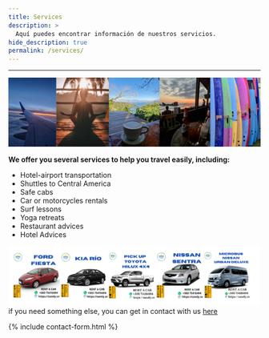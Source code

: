 ```yaml
---
title: Services
description: >
  Aquí puedes encontrar información de nuestros servicios.
hide_description: true
permalink: /services/
---
```

---
![Volcano](/assets/img/services/services-pic.png)

<strong>We offer you several services to help you travel easily, including:</strong>

<ul><li>Hotel-airport transportation</li><li>Shuttles to Central America</li><li>Safe cabs</li><li>Car or motorcycles rentals</li><li>Surf lessons</li><li>Yoga retreats</li><li>Restaurant advices</li><li>Hotel Advices</li></ul>

![Volcano](/assets/img/services/rentacar.png)
if you need something else, you can get in contact with us <a href="https://sandy.sv/contact/">here</a>

{% include contact-form.html %}
